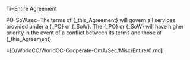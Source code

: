 Ti=Entire Agreement

PO-SoW.sec=The terms of {_this_Agreement} will govern all services provided under a {_PO} or {_SoW}.  The {_PO} or {_SoW} will have higher priority in the event of a conflict between its terms and those of {_this_Agreement}.

=[G/WorldCC/WorldCC-Cooperate-CmA/Sec/Misc/Entire/0.md]
